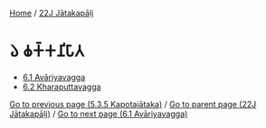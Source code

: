 
[Home](/) / [22J Jātakapāḷi](../22J.md)

# 𑁬 𑀙𑀓𑁆𑀓𑀦𑀺𑀧𑀸𑀢

* [6.1 Avāriyavagga](6/6.1.md)
* [6.2 Kharaputtavagga](6/6.2.md)

[Go to previous page (5.3.5 Kapotajātaka)](5/5.3/5.3.5.md) / [Go to parent page (22J Jātakapāḷi)](0.md) / [Go to next page (6.1 Avāriyavagga)](6/6.1.md)


